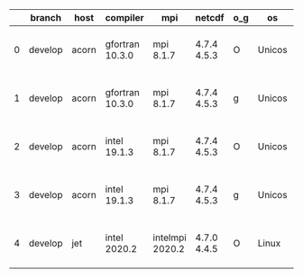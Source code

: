 |    | branch   | host   | compiler        | mpi             | netcdf      | o_g   | os     | build   | u_pass   | u_fail   | s_pass   | s_fail   | e_pass   | e_fail   | nuopc_pass   | nuopc_fail   | artifacts_hash                                                                                                                                        | modified                  |
|----|----------|--------|-----------------|-----------------|-------------|-------|--------|---------|----------|----------|----------|----------|----------|----------|--------------|--------------|-------------------------------------------------------------------------------------------------------------------------------------------------------|---------------------------|
|  0 | develop  | acorn  | gfortran 10.3.0 | mpi 8.1.7       | 4.7.4 4.5.3 | O     | Unicos | fail    | fail     | fail     | fail     | fail     | fail     | fail     | 0            | 50           | [artifacts](https://github.com/esmf-org/esmf-test-artifacts/tree/aead36ffc51013c01041a464a24f53c45942aa8f/develop/acorn/gfortran/10.3.0/O/mpi/8.1.7)  | 2022-06-04 01:22:12 +0000 |
|  1 | develop  | acorn  | gfortran 10.3.0 | mpi 8.1.7       | 4.7.4 4.5.3 | g     | Unicos | fail    | fail     | fail     | fail     | fail     | fail     | fail     | 0            | 50           | [artifacts](https://github.com/esmf-org/esmf-test-artifacts/tree/ebe141a1bcebe80f0e4ac58d7746300ad5cdaac1/develop/acorn/gfortran/10.3.0/g/mpi/8.1.7)  | 2022-06-04 01:24:13 +0000 |
|  2 | develop  | acorn  | intel 19.1.3    | mpi 8.1.7       | 4.7.4 4.5.3 | O     | Unicos | pass    | 13665    | 0        | 49       | 0        | 80       | 0        | 50           | 0            | [artifacts](https://github.com/esmf-org/esmf-test-artifacts/tree/9f6bf5e10c5e43f706817b7d5239ae3496949fee/develop/acorn/intel/19.1.3/O/mpi/8.1.7)     | 2022-06-04 01:49:25 +0000 |
|  3 | develop  | acorn  | intel 19.1.3    | mpi 8.1.7       | 4.7.4 4.5.3 | g     | Unicos | pass    | 13665    | 0        | 49       | 0        | 80       | 0        | 50           | 0            | [artifacts](https://github.com/esmf-org/esmf-test-artifacts/tree/ba23cd506d11ffb09ac6cdde561f72aa6712073a/develop/acorn/intel/19.1.3/g/mpi/8.1.7)     | 2022-06-04 01:50:22 +0000 |
|  4 | develop  | jet    | intel 2020.2    | intelmpi 2020.2 | 4.7.0 4.4.5 | O     | Linux  | pass    | pending  | pending  | pending  | pending  | pending  | pending  | pending      | pending      | [artifacts](https://github.com/esmf-org/esmf-test-artifacts/tree/06969eabbe23e8431b3b99999ef045f47e787d95/develop/jet/intel/2020.2/O/intelmpi/2020.2) | 2022-06-04 04:08:11 +0000 |